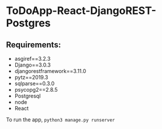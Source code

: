# ToDoApp-React-DjangoREST-Postgres

## Requirements:
* asgiref==3.2.3
* Django==3.0.3
* djangorestframework==3.11.0
* pytz==2019.3
* sqlparse==0.3.0
* psycopg2==2.8.5
* Postgresql
* node
* React

To run the app,
```python3 manage.py runserver```
